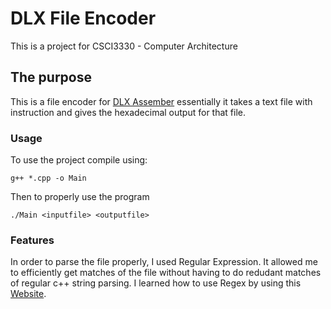 # DLX File Encoder
This is a project for CSCI3330 - Computer Architecture
## The purpose
This is a file encoder for [DLX Assember](https://en.wikipedia.org/wiki/DLX) essentially it takes a text file with instruction and gives the hexadecimal output for that file.

### Usage
To use the project compile using:
```
g++ *.cpp -o Main
```

Then to properly use the program
```
./Main <inputfile> <outputfile>
```

### Features
In order to parse the file properly, I used Regular Expression. It allowed me to efficiently get matches of the file without having to do redudant matches of regular c++ string parsing. I learned how to use Regex by using this [Website](https://regexr.com/).
